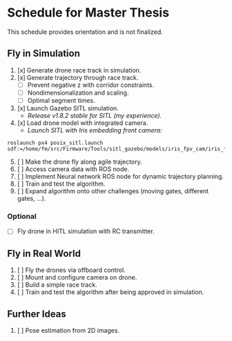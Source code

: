 # Schedule for Master Thesis
This schedule provides orientation and is not finalized. 

## Fly in Simulation
1. [x] Generate drone race track in simulation.
2. [x] Generate trajectory through race track.
   * [ ] Prevent negative z with corridor constraints.
   * [ ] Nondimensionalization and scaling.
   * [ ] Optimal segment times.
3. [x] Launch Gazebo SITL simulation.
   * _Release v1.8.2 stable for SITL (my experience)._
4. [x] Load drone model with integrated camera.
   * _Launch SITL with Iris embedding front camera:_
```
roslaunch px4 posix_sitl.launch sdf:=/home/fm/src/Firmware/Tools/sitl_gazebo/models/iris_fpv_cam/iris_fpv_cam.sdf
```
5. [ ] Make the drone fly along agile trajectory.
6. [ ] Access camera data with ROS node.
7. [ ] Implement Neural network ROS node for dynamic trajectory planning.
8. [ ] Train and test the algorithm.
9. [ ] Expand algorithm onto other challenges (moving gates, different gates, ...).

### Optional
* [ ] Fly drone in HITL simulation with RC transmitter. 

## Fly in Real World
1. [ ] Fly the drones via offboard control.
2. [ ] Mount and configure camera on drone.
3. [ ] Build a simple race track.
4. [ ] Train and test the algorithm after being approved in simulation.

## Further Ideas
1. [ ] Pose estimation from 2D images.